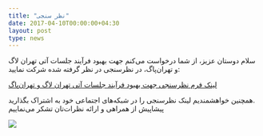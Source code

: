 ```yaml
---
title: "نظر سنجی"
date: 2017-04-10T00:00:00+04:30
layout: post
type: news
---
```

سلام دوستان عزیز، از شما درخواست می‌کنم جهت بهبود فرآیند جلسات آتی تهران لاگ و تهران‌پاگ، در نظرسنجی در نظر گرفته شده شرکت نمایید:

[لینک فرم نظرسنجی جهت بهبود فرآیند جلسات آتی تهران لاگ و تهران‌پاگ](http://goo.gl/U4qw2G)

همچنین خواهشمندیم لینک نظرسنجی را در شبکه‌های اجتماعی خود به اشتراک بگذارید.  
پیشاپیش از همراهی و ارائه نظرات‌تان تشکر می‌نماییم

![](../nazarsanji.jpeg)